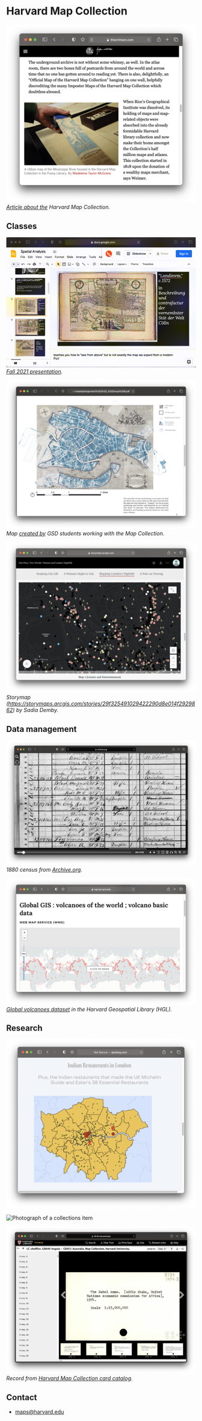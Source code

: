 # Harvard Map Collection

![Screenshot from an article about the Map Collection](media/intro.png)
*[Article about the](https://www.thecrimson.com/article/2016/4/21/map-collections/) Harvard Map Collection.* 

## Classes
![Animation of presentation given to GSD students](media/spatial-analysis.gif)
*[Fall 2021 presentation](https://docs.google.com/presentation/d/141irEQNA3_SAY2sWqDPoZAheSil0gZZR7yfGWNJhVKg/edit#slide=id.gea70bf8953_0_22).* 

![Map created by GSD students](media/spatial-analysis.png)
*Map [created by](https://mapping.share.library.harvard.edu/blog/2021/vis-2128/) GSD students working with the Map Collection.* 


![Screenshot of a storymap](media/camden-nightlife.png)
*Storymap (https://storymaps.arcgis.com/stories/29f325491029422290d8e014f2929862) by Sadia Demby.* 


## Data management

![Screenshot from 1880 census](media/1880-census.png)
*1880 census from [Archive.org](https://archive.org/details/10thcensus0561unit/page/n45/mode/2up?view=theater).* 


![Screenshot from Harvard Geospatial Library](media/volcanoes.png)
*[Global volcanoes dataset](https://hgl.harvard.edu/catalog/harvard-glb-volc) in the Harvard Geospatial Library (HGL).* 



## Research
![Student project map showing Indian restaurants in London](media/jess-map.png)

![Photograph of a collections item](media/restaurant.png)

![Screenshot from Harvard online library catalog](media/climate-reactions.png)
*Record from  [Harvard Map Collection card catalog](https://iiif.lib.harvard.edu/manifests/view/drs:45555303$402i).* 

## Contact

- maps@harvard.edu

